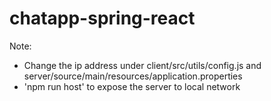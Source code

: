 # chatapp-spring-react

Note:

- Change the ip address under client/src/utils/config.js and server/source/main/resources/application.properties
- 'npm run host' to expose the server to local network
